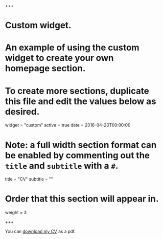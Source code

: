 +++
# Custom widget.
# An example of using the custom widget to create your own homepage section.
# To create more sections, duplicate this file and edit the values below as desired.
widget = "custom"
active = true
date = 2016-04-20T00:00:00

# Note: a full width section format can be enabled by commenting out the `title` and `subtitle` with a `#`.
title = "CV"
subtitle = ""

# Order that this section will appear in.
weight = 3

+++

You can [download my CV](https://drive.google.com/file/d/1R_RhiZif-UO0Bf9HK0MCFOKYwV-iViv1/view?usp=sharing) as a pdf.
